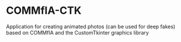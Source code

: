 # COMMfIA-CTK
Application for creating animated photos (can be used for deep fakes) based on COMMfIA and the CustomTkinter graphics library
